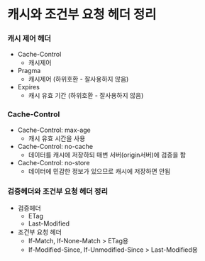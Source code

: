 # 캐시와 조건부 요청 헤더 정리

### 캐시 제어 헤더
- Cache-Control
  - 캐시제어
- Pragma
  - 캐시제어 (하위호환 - 잘사용하지 않음)
- Expires
  - 캐시 유효 기간 (하위호환 - 잘사용하지 않음)

### Cache-Control
- Cache-Control: max-age
  - 캐시 유효 시간을 사용
- Cache-Control: no-cache
  - 데이터를 캐시에 저장하되 매번 서버(origin서버)에 검증을 함
- Cache-Control: no-store
  - 데이터에 민감한 정보가 있으므로 캐시에 저장하면 안됨

### 검증헤더와 조건부 요청 헤더 정리
- 검증헤더
  - ETag
  - Last-Modified
- 조건부 요청 헤더
  - If-Match, If-None-Match > ETag용
  - If-Modified-Since, If-Unmodified-Since > Last-Modified용
